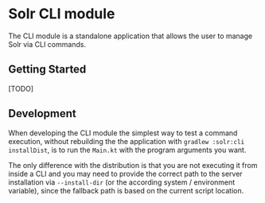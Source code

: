 # Solr CLI module

The CLI module is a standalone application that allows the user to manage Solr via CLI commands.

## Getting Started

[TODO]

## Development

When developing the CLI module the simplest way to test a command execution, without rebuilding the
the application with `gradlew :solr:cli installDist`, is to run the `Main.kt` with the program
arguments you want.

The only difference with the distribution is that you are not executing it from inside a CLI and you
may need to provide the correct path to the server installation via `--install-dir` (or the
according system / environment variable), since the fallback path is based on the current script
location.

